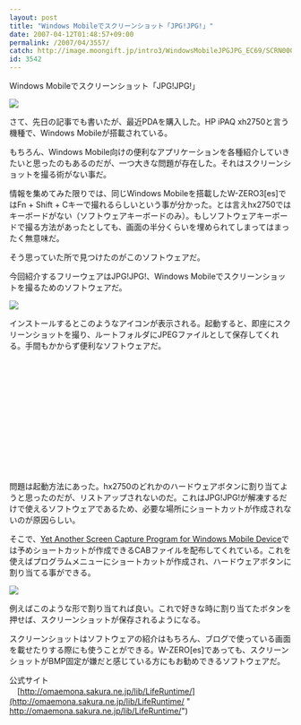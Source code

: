 ```yaml
---
layout: post
title: "Windows Mobileでスクリーンショット「JPG!JPG!」"
date: 2007-04-12T01:48:57+09:00
permalink: /2007/04/3557/
catch: http://image.moongift.jp/intro3/WindowsMobileJPGJPG_EC69/SCRN0001_thumb.jpg
id: 3542
---
```

Windows Mobileでスクリーンショット「JPG!JPG!」  
<!--more-->

[![](http://image.moongift.jp/intro3/WindowsMobileJPGJPG_EC69/SCRN00012.jpg)](http://image.moongift.jp/intro3/WindowsMobileJPGJPG_EC69/SCRN00013.jpg)

 

さて、先日の記事でも書いたが、最近PDAを購入した。HP iPAQ xh2750と言う機種で、Windows Mobileが搭載されている。

 

もちろん、Windows Mobile向けの便利なアプリケーションを各種紹介していきたいと思ったのもあるのだが、一つ大きな問題が存在した。それはスクリーンショットを撮る術がない事だ。

 

情報を集めてみた限りでは、同じWindows Mobileを搭載したW-ZERO3[es]ではFn + Shift + Cキーで撮れるらしいという事が分かった。とは言えhx2750ではキーボードがない（ソフトウェアキーボードのみ）。もしソフトウェアキーボードで撮る方法があったとしても、画面の半分くらいを埋められてしまってはまったく無意味だ。

 

そう思っていた所で見つけたのがこのソフトウェアだ。

 

今回紹介するフリーウェアはJPG!JPG!、Windows Mobileでスクリーンショットを撮るためのソフトウェアだ。

[![](http://image.moongift.jp/intro3/WindowsMobileJPGJPG_EC69/SCRN0001_thumb.jpg)](http://image.moongift.jp/intro3/WindowsMobileJPGJPG_EC69/SCRN00016.jpg)

インストールするとこのようなアイコンが表示される。起動すると、即座にスクリーンショットを撮り、ルートフォルダにJPEGファイルとして保存してくれる。手間もかからず便利なソフトウェアだ。

 

&nbsp;

 

&nbsp;

 

&nbsp;

 

&nbsp;

 

&nbsp;

 

&nbsp;

 

&nbsp;

 

問題は起動方法にあった。hx2750のどれかのハードウェアボタンに割り当てようと思ったのだが、リストアップされないのだ。これはJPG!JPG!が解凍するだけで使えるソフトウェアであるため、必要な場所にショートカットが作成されないのが原因らしい。

 

そこで、[Yet Another Screen Capture Program for Windows Mobile Device](http://www.nkozawa.com/html/WinMobileScrnCapture.html)では予めショートカットが作成できるCABファイルを配布してくれている。これを使えばプログラムメニューにショートカットが作成され、ハードウェアボタンに割り当てる事ができる。

 

[![](http://image.moongift.jp/intro3/WindowsMobileJPGJPG_EC69/SCRN0002.jpg)](http://image.moongift.jp/intro3/WindowsMobileJPGJPG_EC69/SCRN00021.jpg)

 

例えばこのような形で割り当てれば良い。これで好きな時に割り当てたボタンを押せば、スクリーンショットが保存されるようになる。

 

スクリーンショットはソフトウェアの紹介はもちろん、ブログで使っている画面を載せたりする際にも使うことができる。W-ZERO[es]であっても、スクリーンショットがBMP固定が嫌だと感じている方にもお勧めできるソフトウェアだ。

 

公式サイト  
　[http://omaemona.sakura.ne.jp/lib/LifeRuntime/](http://omaemona.sakura.ne.jp/lib/LifeRuntime/ "<br />http://omaemona.sakura.ne.jp/lib/LifeRuntime/")

